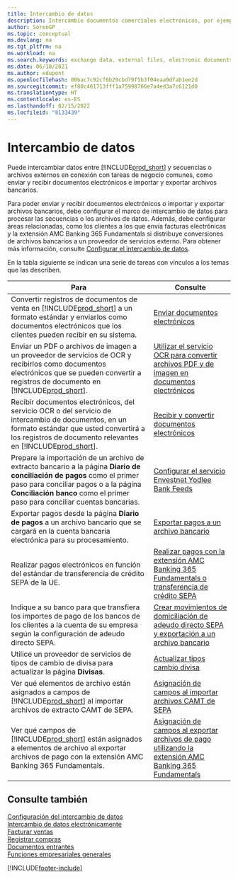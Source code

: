 ```yaml
---
title: Intercambio de datos
description: Intercambie documentos comerciales electrónicos, por ejemplo, archivos bancarios, entre Business Central y terceros.
author: SorenGP
ms.topic: conceptual
ms.devlang: na
ms.tgt_pltfrm: na
ms.workload: na
ms.search.keywords: exchange data, external files, electronic documents, AMC Banking, OCT, SEPA
ms.date: 06/10/2021
ms.author: edupont
ms.openlocfilehash: 00bac7c92cf6b29cbd79f5b3f04eaa9dfab1ee2d
ms.sourcegitcommit: ef80c461713fff1a75998766e7a4ed3a7c6121d0
ms.translationtype: HT
ms.contentlocale: es-ES
ms.lasthandoff: 02/15/2022
ms.locfileid: "8133439"
---
```

# <a name="exchanging-data"></a>Intercambio de datos
Puede intercambiar datos entre [!INCLUDE[prod_short](includes/prod_short.md)] y secuencias o archivos externos en conexión con tareas de negocio comunes, como enviar y recibir documentos electrónicos e importar y exportar archivos bancarios.  

Para poder enviar y recibir documentos electrónicos o importar y exportar archivos bancarios, debe configurar el marco de intercambio de datos para procesar las secuencias o los archivos de datos. Además, debe configurar áreas relacionadas, como los clientes a los que envía facturas electrónicas y la extensión AMC Banking 365 Fundamentals si distribuye conversiones de archivos bancarios a un proveedor de servicios externo. Para obtener más información, consulte [Configurar el intercambio de datos](across-set-up-data-exchange.md).  

 En la tabla siguiente se indican una serie de tareas con vínculos a los temas que las describen.  

|**Para**|**Consulte**|  
|------------|-------------|  
|Convertir registros de documentos de venta en [!INCLUDE[prod_short](includes/prod_short.md)] a un formato estándar y enviarlos como documentos electrónicos que los clientes pueden recibir en su sistema.|[Enviar documentos electrónicos](sales-how-to-send-electronic-documents.md)|  
|Enviar un PDF o archivos de imagen a un proveedor de servicios de OCR y recibirlos como documentos electrónicos que se pueden convertir a registros de documento en [!INCLUDE[prod_short](includes/prod_short.md)].|[Utilizar el servicio OCR para convertir archivos PDF y de imagen en documentos electrónicos](across-how-use-ocr-pdf-images-files.md)|  
|Recibir documentos electrónicos, del servicio OCR o del servicio de intercambio de documentos, en un formato estándar que usted convertirá a los registros de documento relevantes en [!INCLUDE[prod_short](includes/prod_short.md)].|[Recibir y convertir documentos electrónicos](purchasing-how-to-receive-and-convert-electronic-documents.md)|  
|Prepare la importación de un archivo de extracto bancario a la página **Diario de conciliación de pagos** como el primer paso para conciliar pagos o a la página **Conciliación banco** como el primer paso para conciliar cuentas bancarias.|[Configurar el servicio Envestnet Yodlee Bank Feeds](bank-how-setup-bank-statement-service.md)|  
|Exportar pagos desde la página **Diario de pagos** a un archivo bancario que se cargará en la cuenta bancaria electrónica para su procesamiento.|[Exportar pagos a un archivo bancario](finance-make-payments-with-bank-data-conversion-service-or-sepa-credit-transfer.md#exporting-payments-to-a-bank-file)|
|Realizar pagos electrónicos en función del estándar de transferencia de crédito SEPA de la UE.|[Realizar pagos con la extensión AMC Banking 365 Fundamentals o transferencia de crédito SEPA](finance-make-payments-with-bank-data-conversion-service-or-sepa-credit-transfer.md)|  
|Indique a su banco para que transfiera los importes de pago de los bancos de los clientes a la cuenta de su empresa según la configuración de adeudo directo SEPA.|[Crear movimientos de domiciliación de adeudo directo SEPA y exportación a un archivo bancario](finance-collect-payments-with-sepa-direct-debit.md#creating-sepa-direct-debit-collection-entries-and-export-to-a-bank-file)|  
|Utilice un proveedor de servicios de tipos de cambio de divisa para actualizar la página **Divisas**.|[Actualizar tipos cambio divisa](finance-how-update-currencies.md)|  
|Ver qué elementos de archivo están asignados a campos de [!INCLUDE[prod_short](includes/prod_short.md)] al importar archivos de extracto CAMT de SEPA.|[Asignación de campos al importar archivos CAMT de SEPA](across-field-mapping-when-importing-sepa-camt-files.md)|  
|Ver qué campos de [!INCLUDE[prod_short](includes/prod_short.md)] están asignados a elementos de archivo al exportar archivos de pago con la extensión AMC Banking 365 Fundamentals.|[Asignación de campos al exportar archivos de pago utilizando la extensión AMC Banking 365 Fundamentals](across-field-mapping-when-exporting-payment-files-using-bank-data-conversion-service.md)|  

## <a name="see-also"></a>Consulte también  
[Configuración del intercambio de datos](across-set-up-data-exchange.md)  
[Intercambio de datos electrónicamente](across-data-exchange.md)  
[Facturar ventas](sales-how-invoice-sales.md)   
[Registrar compras](purchasing-how-record-purchases.md)  
[Documentos entrantes](across-income-documents.md)  
[Funciones empresariales generales](ui-across-business-areas.md)  


[!INCLUDE[footer-include](includes/footer-banner.md)]